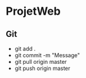 # ProjetWeb

## Git
<ul>
<li>git add .<il>
<li>git commit -m "Message"</li>
<li>git pull origin master</li>
<li>git push origin master</li>
</ul>
